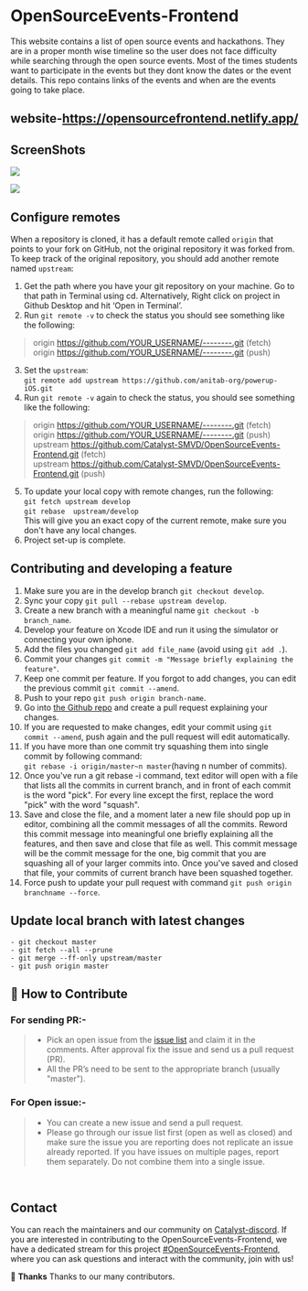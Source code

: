 # OpenSourceEvents-Frontend

This website contains a list of open source events and hackathons. They are in a proper month wise timeline so the user does not face difficulty while searching through the open source events. Most of the times students want to participate in the events but they dont know the dates or the event details. This repo contains links of the events and when are the events going to take place.<br/>
## website-https://opensourcefrontend.netlify.app/

## ScreenShots
![](https://raw.githubusercontent.com/Catalyst-SMVD/OpenSourceEvents-Frontend/master/Assets/open.png)

![](https://raw.githubusercontent.com/Catalyst-SMVD/OpenSourceEvents-Frontend/master/Assets/timeline.png)

## Configure remotes
When a repository is cloned, it has a default remote called `origin` that points to your fork on GitHub, not the original repository it was forked from. To keep track of the original repository, you should add another remote named `upstream`:<br />
1. Get the path where you have your git repository on your machine. Go to that path in Terminal using cd. Alternatively, Right click on project in Github Desktop and hit ‘Open in Terminal’.<br />
2. Run `git remote -v`  to check the status you should see something like the following:<br />
> origin    https://github.com/YOUR_USERNAME/--------.git (fetch)<br />
> origin    https://github.com/YOUR_USERNAME/--------.git (push)<br />
3. Set the `upstream`:<br />
 `git remote add upstream https://github.com/anitab-org/powerup-iOS.git`<br />
4. Run `git remote -v`  again to check the status, you should see something like the following:<br />
> origin    https://github.com/YOUR_USERNAME/--------.git (fetch)<br />
> origin    https://github.com/YOUR_USERNAME/--------.git (push)<br />
> upstream  https://github.com/Catalyst-SMVD/OpenSourceEvents-Frontend.git (fetch)<br />
> upstream  https://github.com/Catalyst-SMVD/OpenSourceEvents-Frontend.git (push)<br />
5. To update your local copy with remote changes, run the following:<br />
`git fetch upstream develop`<br />
 `git rebase  upstream/develop`<br />
This will give you an exact copy of the current remote, make sure you don't have any local changes.<br />
6. Project set-up is complete.

## Contributing and developing a feature
1. Make sure you are in the develop branch `git checkout develop`.<br />
2. Sync your copy `git pull --rebase upstream develop`.<br />
3. Create a new branch with a meaningful name `git checkout -b branch_name`.<br />
4. Develop your feature on Xcode IDE  and run it using the simulator or connecting your own iphone.<br />
5. Add the files you changed `git add file_name` (avoid using `git add .`).<br />
6. Commit your changes `git commit -m "Message briefly explaining the feature"`.<br />
7. Keep one commit per feature. If you forgot to add changes, you can edit the previous commit `git commit --amend`.<br />
8. Push to your repo `git push origin branch-name`.<br />
9. Go into [the Github repo](https://github.com/Catalyst-SMVD/OpenSourceEvents-Frontend) and create a pull request explaining your changes.<br />
10. If you are requested to make changes, edit your commit using `git commit --amend`, push again and the pull request will edit automatically.<br />
11. If you have more than one commit try squashing them into single commit by following command:<br />
 `git rebase -i origin/master~n master`(having n number of commits).<br />
 12. Once you've run a git rebase -i command, text editor will open with a file that lists all the commits in current branch, and in front of each commit is the word "pick". For every line except the first, replace the word "pick" with the word "squash".<br />
 13. Save and close the file, and a moment later a new file should pop up in  editor, combining all the commit messages of all the commits. Reword this commit message into meaningful one briefly explaining all the features, and then save and close that file as well. This commit message will be the commit message for the one, big commit that you are squashing all of your larger commits into. Once you've saved and closed that file, your commits of current branch have been squashed together.<br />
14. Force push to update your pull request with command `git push origin branchname --force`.<br/>

## Update local branch with latest changes

```
- git checkout master
- git fetch --all --prune
- git merge --ff-only upstream/master
- git push origin master
```


## 🤝 How to Contribute

### For sending PR:-
>-   Pick an open issue from the  [issue list](https://github.com/Catalyst-SMVD/OpenSourceEvents-Frontend/issues)  and claim it in the comments. After approval fix the issue and send us a pull request (PR).
>-   All the PR’s need to be sent to the appropriate branch (usually "master").

### For Open issue:-
>-   You can create a new issue and send a pull request.
>-   Please go through our issue list first (open as well as closed) and make sure the issue you are reporting does not replicate an issue already reported. If you have issues on multiple pages, report them separately. Do not combine them into a single issue.

<br>

## Contact
 
You can reach the maintainers and our community on [Catalyst-discord](https://discord.gg/dHtDhHa). If you are interested in contributing to the OpenSourceEvents-Frontend, we have a dedicated stream for this project [#OpenSourceEvents-Frontend](https://discord.gg/9wmvkGW), where you can ask questions and interact with the community, join with us!

💜 **Thanks**
Thanks to our many contributors.
